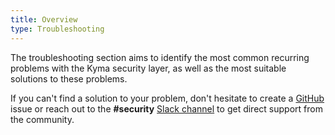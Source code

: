 ```yaml
---
title: Overview
type: Troubleshooting
---
```


The troubleshooting section aims to identify the most common recurring problems with the Kyma security layer, as well as the most suitable solutions to these problems.

If you can't find a solution to your problem, don't hesitate to create a [GitHub](https://github.com/kyma-project/kyma/issues) issue or reach out to the **#security** [Slack channel](http://slack.kyma-project.io/) to get direct support from the community.
